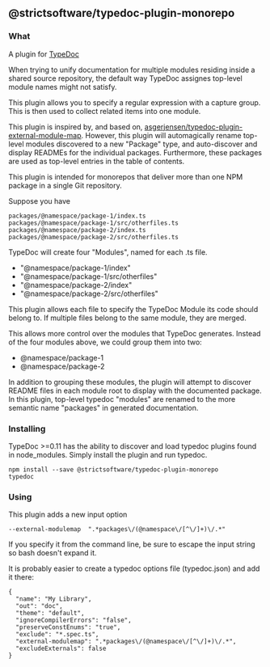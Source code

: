 ## @strictsoftware/typedoc-plugin-monorepo

### What

A plugin for [TypeDoc](http://typedoc.org)

When trying to unify documentation for multiple modules residing inside a shared source repository, the default way TypeDoc assignes top-level module names might not satisfy.

This plugin allows you to specify a regular expression with a capture group. This is then used to collect related items into one module.

This plugin is inspired by, and based on, [asgerjensen/typedoc-plugin-external-module-map](https://github.com/asgerjensen/typedoc-plugin-external-module-map). However, this plugin will automagically rename top-level modules discovered to a new "Package" type, and auto-discover and display READMEs for the individual packages. Furthermore, these packages are used as top-level entries in the table of contents.

This plugin is intended for monorepos that deliver more than one NPM package in a single Git repository.

Suppose you have

```
packages/@namespace/package-1/index.ts
packages/@namespace/package-1/src/otherfiles.ts
packages/@namespace/package-2/index.ts
packages/@namespace/package-2/src/otherfiles.ts
```

TypeDoc will create four "Modules", named for each .ts file.

- "@namespace/package-1/index"
- "@namespace/package-1/src/otherfiles"
- "@namespace/package-2/index"
- "@namespace/package-2/src/otherfiles"

This plugin allows each file to specify the TypeDoc Module its code should belong to. If multiple files belong to the same module, they are merged.

This allows more control over the modules that TypeDoc generates.
Instead of the four modules above, we could group them into two:

- @namespace/package-1
- @namespace/package-2

In addition to grouping these modules, the plugin will attempt to discover README files in each module root to display with the documented package. In this plugin, top-level typedoc "modules" are renamed to the more semantic name "packages" in generated documentation.

### Installing

TypeDoc >=0.11 has the ability to discover and load typedoc plugins found in node_modules.
Simply install the plugin and run typedoc.

```
npm install --save @strictsoftware/typedoc-plugin-monorepo
typedoc
```

### Using

This plugin adds a new input option

```
--external-modulemap  ".*packages\/(@namespace\/[^\/]+)\/.*"
```

If you specify it from the command line, be sure to escape the input string so bash doesn't expand it.

It is probably easier to create a typedoc options file (typedoc.json) and add it there:

```
{
  "name": "My Library",
  "out": "doc",
  "theme": "default",
  "ignoreCompilerErrors": "false",
  "preserveConstEnums": "true",
  "exclude": "*.spec.ts",
  "external-modulemap": ".*packages\/(@namespace\/[^\/]+)\/.*",
  "excludeExternals": false
}
```
